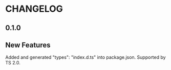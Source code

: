 CHANGELOG
===

0.1.0
--

New Features
-

Added and generated "types": "index.d.ts" into package.json. Supported by TS 2.0.
